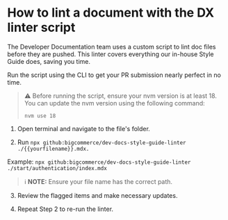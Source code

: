 # How to lint a document with the DX linter script

The Developer Documentation team uses a custom script to lint doc files before they are pushed. This linter covers everything our in-house Style Guide does, saving you time. 

Run the script using the CLI to get your PR submission nearly perfect in no time.

> ⚠️ Before running the script, ensure your nvm version is at least 18. You can update the nvm version using the following command: 
>
> `nvm use 18`

1. Open terminal and navigate to the file's folder.

2. Run `npx github:bigcommerce/dev-docs-style-guide-linter ./{{yourfilename}}.mdx.`

Example: `npx github:bigcommerce/dev-docs-style-guide-linter ./start/authentication/index.mdx`

> ℹ️ **NOTE:** Ensure your file name has the correct path.

3. Review the flagged items and make necessary updates.

4. Repeat Step 2 to re-run the linter.
